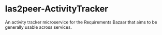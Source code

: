 # las2peer-ActivityTracker
An activity tracker microservice for the Requirements Bazaar that aims to be generally usable across services.
